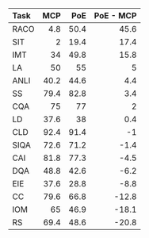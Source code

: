 | Task   |   MCP |   PoE |   PoE - MCP |
|:-------|------:|------:|------------:|
| RACO   |   4.8 |  50.4 |        45.6 |
| SIT    |   2   |  19.4 |        17.4 |
| IMT    |  34   |  49.8 |        15.8 |
| LA     |  50   |  55   |         5   |
| ANLI   |  40.2 |  44.6 |         4.4 |
| SS     |  79.4 |  82.8 |         3.4 |
| CQA    |  75   |  77   |         2   |
| LD     |  37.6 |  38   |         0.4 |
| CLD    |  92.4 |  91.4 |        -1   |
| SIQA   |  72.6 |  71.2 |        -1.4 |
| CAI    |  81.8 |  77.3 |        -4.5 |
| DQA    |  48.8 |  42.6 |        -6.2 |
| EIE    |  37.6 |  28.8 |        -8.8 |
| CC     |  79.6 |  66.8 |       -12.8 |
| IOM    |  65   |  46.9 |       -18.1 |
| RS     |  69.4 |  48.6 |       -20.8 |